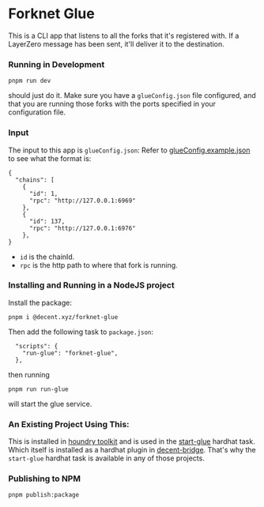 # Forknet Glue

This is a CLI app that listens to all the forks that it's registered with. If a
LayerZero message has been sent, it'll deliver it to the destination.

### Running in Development

```
pnpm run dev
```

should just do it. Make sure you have a `glueConfig.json` file configured,
and that you are running those forks with the ports specified in your
configuration file.

### Input

The input to this app is `glueConfig.json`:
Refer to [glueConfig.example.json](./glueConfig.example.json) to see what the format is:

```
{
  "chains": [
    {
      "id": 1,
      "rpc": "http://127.0.0.1:6969"
    },
    {
      "id": 137,
      "rpc": "http://127.0.0.1:6976"
    },
}
```

- `id` is the chainId.
- `rpc` is the http path to where that fork is running.

### Installing and Running in a NodeJS project

Install the package:

```
pnpm i @decent.xyz/forknet-glue
```

Then add the following task to `package.json`:

```
  "scripts": {
    "run-glue": "forknet-glue",
  },
```

then running

```
pnpm run run-glue
```

will start the glue service.

### An Existing Project Using This:

This is installed in
[houndry toolkit](https://github.com/decentxyz/houndry-toolkit/blob/37fc1e84f7cc3c14b3098f7fed835e6238739af7/package.json#L30C6-L30C6)
and is used in the
[start-glue](https://github.com/decentxyz/houndry-toolkit/blob/main/src/tasks/forks.ts#L182)
hardhat task. Which itself is installed as a hardhat plugin in
[decent-bridge](https://github.com/decentxyz/decent-bridge/blob/main/package.json#L25C23-L25C23).
That's why the `start-glue` hardhat task is available in any of those projects.

### Publishing to NPM

```
pnpm publish:package
```
